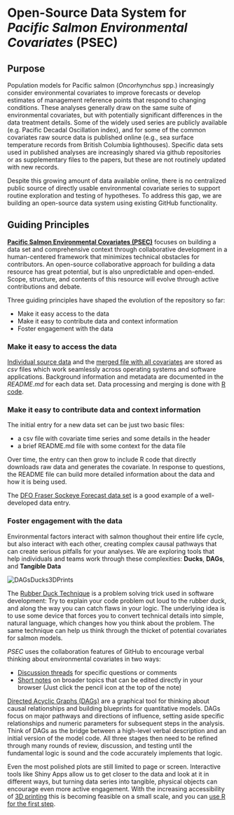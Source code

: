 # Open-Source Data System for *Pacific Salmon Environmental Covariates* (PSEC)

## Purpose

Population models for Pacific salmon (*Oncorhynchus* spp.) increasingly consider environmental covariates to improve forecasts or develop estimates of management reference points that respond to changing conditions. These analyses generally draw on the same suite of environmental covariates, but with potentially significant differences in the data treatment details. Some of the widely used series are publicly available (e.g. Pacific Decadal Oscillation index), and for some of the common covariates raw source data is published online (e.g., sea surface temperature records from British Columbia lighthouses). Specific data sets used in published analyses are increasingly shared via github repositories or as supplementary files to the papers, but these are not routinely updated with new records.

Despite this growing amount of data available online, there is no centralized public source of directly usable environmental covariate series to support routine exploration and testing of hypotheses. To address this gap, we are building an open-source data system using existing GitHub functionality. 

## Guiding Principles

[**Pacific Salmon Environmental Covariates (PSEC)**](https://github.com/SOLV-Code/Open-Source-Env-Cov-PacSalmon) focuses on building a data set and comprehensive context through collaborative development in a human-centered framework that minimizes technical obstacles for contributors. An open-source collaborative approach for building a data resource has great potential, but is also unpredictable and open-ended. Scope, structure, and contents of this resource will evolve through active contributions and debate.

Three guiding principles have shaped the evolution of the repository so far:

* Make it easy access to the data
* Make it easy to contribute data and context information
* Foster engagement with the data

### Make it easy to access the data

[Individual source data](https://github.com/SOLV-Code/Open-Source-Env-Cov-PacSalmon/tree/main/DATA) and the [merged file with all covariates](https://github.com/SOLV-Code/Open-Source-Env-Cov-PacSalmon/tree/main/OUTPUT) are stored as *csv* files which work seamlessly across operating systems and software applications. Background information and metadata are documented in the *README.md* for each data set.  Data processing and merging is done with [R code](https://github.com/SOLV-Code/Open-Source-Env-Cov-PacSalmon/tree/main/CODE).

### Make it easy to contribute data and context information

The initial entry for a new data set can be just two basic files: 

* a csv file with covariate time series and some details in the header 
* a brief README.md file with some context for the data file

Over time, the entry can then grow to include R code that directly downloads raw data and generates the covariate. In response to questions, the README file can build more detailed information about the data and how it is being used. 

The [DFO Fraser Sockeye Forecast data set](https://github.com/SOLV-Code/Open-Source-Env-Cov-PacSalmon/tree/main/DATA/DFO_FraserSockeyeForecast) is a good example of a well-developed data entry. 

### Foster engagement with the data

Environmental factors interact with salmon thoughout their entire life cycle, but also interact with each other, creating complex causal pathways that can create serious pitfalls for your analyses. We are exploring tools that help individuals and teams work through these complexities: **Ducks**, **DAGs**, and **Tangible Data**

![DAGsDucks3DPrints](/PacSalmonEnvCov/images/Dags&Ducks&3dPrints.PNG)

The [Rubber Duck Technique](https://github.com/SOLV-Code/Open-Source-Env-Cov-PacSalmon/wiki/Rubber-Duck-Technique) is a problem solving trick used in software development: Try to explain your code problem out loud to the rubber duck, and along the way you can catch flaws in your logic. The underlying idea is to use some device that forces you to convert technical details into simple, natural language, which changes how you think about the problem. The same technique can help us think through the thicket of potential covariates for salmon models.

*PSEC* uses the collaboration features of GitHub to encourage verbal thinking about environmental covariates in two ways:

* [Discussion threads](https://github.com/SOLV-Code/Open-Source-Env-Cov-PacSalmon/issues) for specific questions or comments
* [Short notes](https://github.com/SOLV-Code/Open-Source-Env-Cov-PacSalmon/tree/main/NOTES) on broader topics that can be edited directly in your browser (Just click the pencil icon at the top of the note)

[Directed Acyclic Graphs (DAGs)](https://github.com/SOLV-Code/Open-Source-Env-Cov-PacSalmon/wiki/Causal-Inference) are a graphical tool for thinking about causal relationships and building blueprints for quantitative models. DAGs focus on major pathways and directions of influence, setting aside specific relationships and numeric parameters for subsequent steps in the analysis. Think of DAGs as the bridge between a high-level verbal description and an initial version of the model code. All three stages then need to be refined through many rounds of review, discussion, and testing until the fundamental logic is sound and the code accurately implements that logic.

Even the most polished plots are still limited to page or screen. Interactive tools like Shiny Apps allow us to get closer to the data and look at it in different ways, but turning data series into tangible, physical objects can encourage even more active engagement. With the increasing accessibility of [3D printing](https://github.com/SOLV-Code/Open-Source-Env-Cov-PacSalmon/wiki/Tangible-Data:-3D-Prints) this is becoming feasible on a small scale, and you can [use R for the first step](https://github.com/SOLV-Code/Open-Source-Env-Cov-PacSalmon/blob/main/CODE/5_Create_3D_Prints.R).




